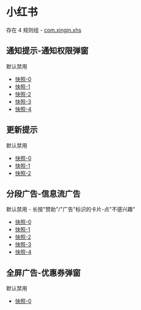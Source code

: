 # 小红书

存在 4 规则组 - [com.xingin.xhs](/src/apps/com.xingin.xhs.ts)

## 通知提示-通知权限弹窗

默认禁用

- [快照-0](https://i.gkd.li/i/13195753)
- [快照-1](https://i.gkd.li/i/13222356)
- [快照-2](https://i.gkd.li/i/13256145)
- [快照-3](https://i.gkd.li/i/13255627)
- [快照-4](https://i.gkd.li/i/13250418)

## 更新提示

默认禁用

- [快照-0](https://i.gkd.li/i/13246890)
- [快照-1](https://i.gkd.li/i/13741680)
- [快照-2](https://i.gkd.li/i/14445193)

## 分段广告-信息流广告

默认禁用 - 长按"赞助"/"广告"标识的卡片-点"不感兴趣"

- [快照-0](https://i.gkd.li/i/13455503)
- [快照-1](https://i.gkd.li/i/13470690)
- [快照-2](https://i.gkd.li/i/14392171)
- [快照-3](https://i.gkd.li/i/13455500)
- [快照-4](https://i.gkd.li/i/14392187)

## 全屏广告-优惠券弹窗

默认禁用

- [快照-0](https://i.gkd.li/i/14391484)
